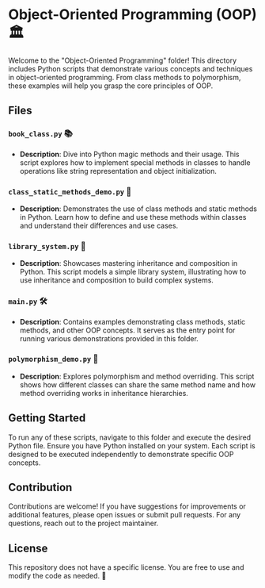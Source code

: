 # Object-Oriented Programming (OOP) 🏛️

Welcome to the "Object-Oriented Programming" folder! This directory includes Python scripts that demonstrate various concepts and techniques in object-oriented programming. From class methods to polymorphism, these examples will help you grasp the core principles of OOP.

## Files

### `book_class.py` 📚
- **Description**: Dive into Python magic methods and their usage. This script explores how to implement special methods in classes to handle operations like string representation and object initialization.

### `class_static_methods_demo.py` 📜
- **Description**: Demonstrates the use of class methods and static methods in Python. Learn how to define and use these methods within classes and understand their differences and use cases.

### `library_system.py` 📖
- **Description**: Showcases mastering inheritance and composition in Python. This script models a simple library system, illustrating how to use inheritance and composition to build complex systems.

### `main.py` 🛠️
- **Description**: Contains examples demonstrating class methods, static methods, and other OOP concepts. It serves as the entry point for running various demonstrations provided in this folder.

### `polymorphism_demo.py` 🔄
- **Description**: Explores polymorphism and method overriding. This script shows how different classes can share the same method name and how method overriding works in inheritance hierarchies.

## Getting Started

To run any of these scripts, navigate to this folder and execute the desired Python file. Ensure you have Python installed on your system. Each script is designed to be executed independently to demonstrate specific OOP concepts.

## Contribution

Contributions are welcome! If you have suggestions for improvements or additional features, please open issues or submit pull requests. For any questions, reach out to the project maintainer.

## License

This repository does not have a specific license. You are free to use and modify the code as needed. 🚀


